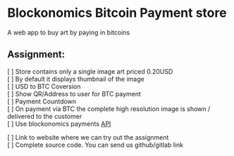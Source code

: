 # Blockonomics Bitcoin Payment store 
A web app to buy art by paying in bitcoins       


## Assignment:           
[ ] Store contains only a single image art priced 0.20USD      
[ ] By default it displays thumbnail of the image    
[ ] USD to BTC Coversion          
[ ] Show QR/Address to user for BTC payment        
[ ] Payment Countdown       
[ ] On payment via BTC the complete high resolution image is shown / delivered to the customer       
[ ] Use blockonomics payments [API](https://www.blockonomics.co/views/api.html)       

[ ] Link to website where we can try out the assignment        
[ ] Complete source code. You can send us github/gitlab link      
</br>